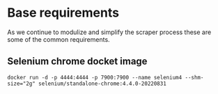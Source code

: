 # Base requirements
As we continue to modulize and simplify the scraper process these are some of the common requirements. 
## Selenium chrome docket image 
```
docker run -d -p 4444:4444 -p 7900:7900 --name selenium4 --shm-size="2g" selenium/standalone-chrome:4.4.0-20220831
```